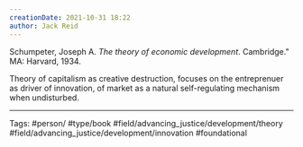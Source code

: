 ```yaml
---
creationDate: 2021-10-31 18:22
author: Jack Reid
---
```


Schumpeter, Joseph A. *The theory of economic development*. Cambridge." MA: Harvard, 1934.

Theory of capitalism as creative destruction, focuses on the entreprenuer as driver of innovation, of market as a natural self-regulating mechanism when undisturbed. 


---
Tags:
#person/
#type/book
#field/advancing_justice/development/theory
#field/advancing_justice/development/innovation
#foundational